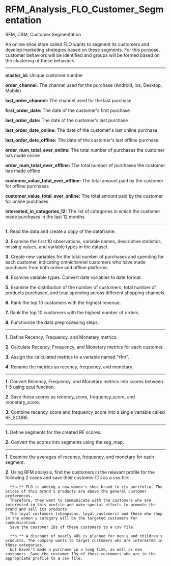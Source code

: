 # RFM_Analysis_FLO_Customer_Segmentation
RFM, CRM, Customer Segmentation

An online shoe store called FLO wants to segment its customers and develop marketing 
strategies based on these segments. For this purpose, customer behaviors will be identified 
and groups will be formed based on the clustering of these behaviors.

-----------------------------------------------------------------------

**master_id:** Unique customer number

**order_channel:** The channel used for the purchase (Android, ios, Desktop, Mobile)

**last_order_channel:** The channel used for the last purchase

**first_order_date:** The date of the customer's first purchase

**last_order_date:** The date of the customer's last purchase

**last_order_date_online:** The date of the customer's last online purchase

**last_order_date_offline:** The date of the customer's last offline purchase

**order_num_total_ever_online:** The total number of purchases the customer has made online

**order_num_total_ever_offline:** The total number of purchases the customer has made offline

**customer_value_total_ever_offline:** The total amount paid by the customer for offline purchases

**customer_value_total_ever_online:** The total amount paid by the customer for online purchases

**interested_in_categories_12:** The list of categories in which the customer made purchases in the last 12 months

-----------------------------------------------------------------------

**1.** Read the data and create a copy of the dataframe.

**2.** Examine the first 10 observations, variable names, descriptive statistics, missing values, and variable types in the dataset.

**3.** Create new variables for the total number of purchases and spending for each customer, 
indicating omnichannel customers who have made purchases from both online and offline platforms.

**4.** Examine variable types. Convert date variables to date format.

**5.** Examine the distribution of the number of customers, total number of products purchased, and total spending across different shopping channels.

**6.** Rank the top 10 customers with the highest revenue.

**7.** Rank the top 10 customers with the highest number of orders.

**8.** Functionize the data preprocessing steps.

-----------------------------------------------------------------------

**1.** Define Recency, Frequency, and Monetary metrics.

**2.** Calculate Recency, Frequency, and Monetary metrics for each customer.

**3.** Assign the calculated metrics to a variable named "rfm".

**4.** Rename the metrics as recency, frequency, and monetary.

-----------------------------------------------------------------------

**1.** Convert Recency, Frequency, and Monetary metrics into scores between 1-5 using qcut function.

**2.** Save these scores as recency_score, frequency_score, and monetary_score.

**3.** Combine recency_score and frequency_score into a single variable called RF_SCORE.

-----------------------------------------------------------------------

**1.** Define segments for the created RF scores.

**2.** Convert the scores into segments using the seg_map.

-----------------------------------------------------------------------

**1.** Examine the averages of recency, frequency, and monetary for each segment.

**2.** Using RFM analysis, find the customers in the relevant profile for the following 2 cases and save their customer IDs as a csv file:

      **a.** FLO is adding a new women's shoe brand to its portfolio. The prices of this brand's products are above the general customer preferences. 
      Therefore, they want to communicate with the customers who are interested in this profile and make special efforts to promote the brand and sell its products. 
      The loyal customers (champions, loyal_customers) and those who shop in the women's category will be the targeted customers for communication. 
      Save the customer IDs of these customers to a csv file.
      
      **b.** A discount of nearly 40% is planned for men's and children's products. The company wants to target customers who are interested in these categories, 
      but haven't made a purchase in a long time, as well as new customers. Save the customer IDs of these customers who are in the appropriate profile to a csv file.
